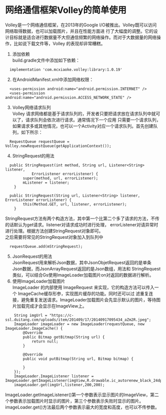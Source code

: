 # 网络通信框架Volley的简单使用
Volley是一个网络通信框架，在2013年的Google I/O被推出。Volley既可以访问网络取得数据，也可以加载图片，并且在性能方面进
行了大幅度的调整。它的设计目标就是适合进行数据量不大但通信频繁的网络操作。而对于大数据量的网络操作，比如说下载文件等，Volley
的表现却非常糟糕。   
1. 添加依赖  
build.gradle文件中添加如下依赖：
```
  implementation 'com.mcxiaoke.volley:library:1.0.19'
```   
2. 在AndroidManifest.xml中添加网络权限：
```
  <uses-permission android:name="android.permission.INTERNET" />
  <uses-permission android:name="android.permission.ACCESS_NETWORK_STATE" />
```   
3. Volley网络请求队列  
Volley 请求网络都是基于请求队列的，开发者只要把请求放在请求队列中就可以了，请求队列会依次进行请求。通常情况下一个应用
只需要一个请求队列，如果请求多或其他情况，也可以一个Activity对应一个请求队列。首先创建队列，如下所示：
```
  RequestQueue requestQueue = Volley.newRequestQueue(getApplicationContext());
```   
4. StringRequest的用法   
```
  public StringRequest(int method, String url, Listener<String> listener,
            ErrorListener errorListener) {
        super(method, url, errorListener);
        mListener = listener;
    }
  
  public StringRequest(String url, Listener<String> listener, ErrorListener errorListener) {
        this(Method.GET, url, listener, errorListener);
    }
```   
StringRequest方法有两个构造方法，其中第一个比第二个多了请求的方法，不传的话默认为get请求。listener对请求成功时进行处理，
errorListener对请异常时进行处理。根据方法创建StringRequest对象即可。   
之后需要将常见的StringRequest对象加入到队列中   
```
  requestQueue.add(mStringRequest);
```
5. JsonRequest的用法    
JsonRequest用来解析Json数据，其中JsonObjetRequest返回的是单条Json数据，而JsonArrayRequest返回的是Json数组，用法和
StringRequest类似，可以结合Gs使用lmageLoader加载图片on对返回的数据进行解析。
6. 使用lmageLoader加载图片  
ImageLoader 的内部使用 ImageRequest 来实现，它的构造方法可以传入一个 ImageCache缓存形参，实现图片缓存的功能。同时还可以过
滤重复连接，避免重复发送请求。ImageLoader加载图片会先显示默认的图片，等待图片加载完成才会显示在ImageView上。
```
    String imgUrl = "https://c-ssl.duitang.com/uploads/item/201409/17/20140917095434_aZm2R.jpeg";
    ImageLoader imageLoader = new ImageLoader(requestQueue, new ImageLoader.ImageCache() {
        @Override
        public Bitmap getBitmap(String url) {
            return null;
        }

        @Override
        public void putBitmap(String url, Bitmap bitmap) {

        }
    });
    ImageLoader.ImageListener listener = ImageLoader.getImageListener(imgView,R.drawable.ic_autorenew_black_24dp,R.drawable.ic_mood_bad_black_24dp);
    imageLoader.get(imgUrl,listener,200,200);
```  
ImageLoader.getImageListener()第一个参数表示显示图片的ImageView，第二个参数表示加载图片时显示的图片，第三个参数表示失败时显示的图片。
imageLoader.get()方法最后两个参数表示最大的宽度和高度，也可以不传参数。
